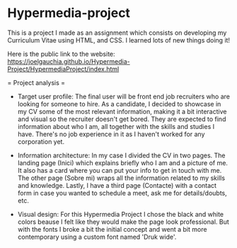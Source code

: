 # Hypermedia-project
This is a project I made as an assignment which consists on developing my Curriculum Vitae using HTML, and CSS. I learned lots of new things doing it!

Here is the public link to the website:
https://joelgauchia.github.io/Hypermedia-Project/HypermediaProject/index.html

= Project analysis =

- Target user profile:
  The final user will be front end job recruiters who are looking for someone to hire. As a candidate, I decided to showcase in my CV some of the most relevant             information, making it a bit interactive and visual so the recruiter doesn't get bored. They are expected to find information about who I am, all together with
  the skills and studies I have. There's no job experience in it as I haven't worked for any corporation yet.
  
- Information architecture:
  In my case I divided the CV in two pages. The landing page (Inici) which explains briefly who I am and a picture of me. It also has a card where you can put your 
  info to get in touch with me. The other page (Sobre mi) wraps all the information related to my skills and knowledge. Lastly, I have a third page (Contacte) with a       contact form in case you wanted to schedule a meet, ask me for details/doubts, etc.
  
- Visual design:
  For this Hypermedia Project I chose the black and white colors beause I felt like they would make the page look professional. But with the fonts I broke a bit the       initial concept and went a bit more contemporary using a custom font named 'Druk wide'.
